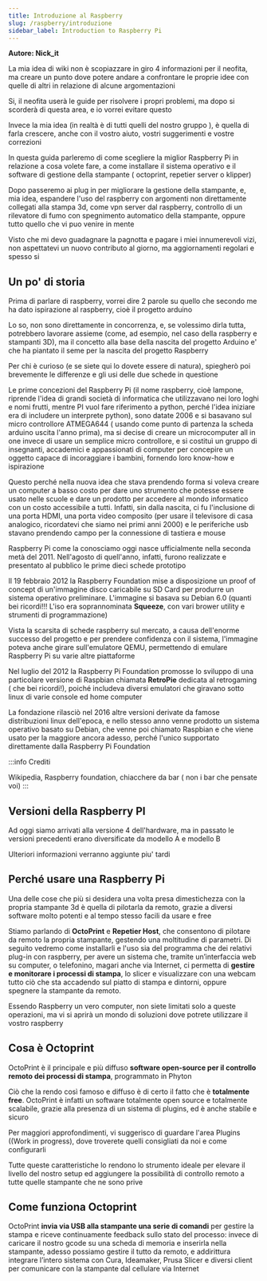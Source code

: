 ```yaml
---
title: Introduzione al Raspberry
slug: /raspberry/introduzione
sidebar_label: Introduction to Raspberry Pi
---
```


**Autore: Nick_it**

La mia idea di wiki non è scopiazzare  in giro 4 informazioni per il neofita, ma creare un punto dove potere andare a confrontare le proprie idee con quelle di altri 
in relazione di alcune argomentazioni

Si, il neofita userà le guide per risolvere i propri problemi, ma dopo si scorderà di questa area, e io vorrei evitare questo

Invece la mia idea (in realtà è di tutti quelli del nostro gruppo ), è quella di farla crescere, anche con il vostro aiuto, vostri suggerimenti e vostre correzioni

In questa guida parleremo di come scegliere la miglior Raspberry Pi in relazione a cosa volete fare, a come installare il sistema operativo e il software di gestione 
della stampante ( octoprint, repetier server o klipper)

Dopo passeremo ai plug in per migliorare la gestione della stampante, e, mia idea, espandere l'uso del raspberry con argomenti non direttamente collegati alla stampa
3d, come vpn server dal raspberry, controllo di un rilevatore di fumo con spegnimento automatico della stampante, oppure tutto quello che vi puo venire in mente

Visto che mi devo guadagnare la pagnotta e pagare i miei innumerevoli vizi, non aspettatevi un nuovo contributo al giorno, ma aggiornamenti regolari e spesso si

## Un po' di storia

Prima di parlare di raspberry, vorrei dire 2 parole su quello che secondo me ha dato ispirazione al raspberry, cioè il progetto arduino

Lo so, non sono direttamente in concorrenza, e, se volessimo dirla tutta, potrebbero lavorare assieme (come, ad esempio, nel caso della raspberry e stampanti 3D), ma il concetto alla base della nascita del progetto Arduino e' che ha piantato il seme per la nascita del progetto Raspberry

Per chi è curioso (e se siete qui lo dovete essere di natura), spiegherò poi brevemente le differenze e gli usi delle due schede in questione

Le prime concezioni del Raspberry Pi (il nome raspberry, cioè lampone, riprende l'idea di grandi società di informatica che utilizzavano nei loro loghi e nomi frutti, mentre PI vuol fare riferimento a python, perché l'idea iniziare era di includere un interprete python), sono datate 2006 e si basavano sul micro controllore ATMEGA644 ( usando come punto di partenza la scheda arduino uscita l'anno prima), ma si decise di creare un microcomputer all in one invece di usare un semplice micro controllore, e  si costituì un gruppo di insegnanti, accademici e appassionati di computer per concepire un oggetto capace di incoraggiare i bambini, fornendo  loro know-how e ispirazione

Questo perché nella nuova idea che stava prendendo forma si voleva creare un computer a basso costo per dare uno strumento che potesse essere usato nelle scuole e dare un prodotto per accedere al mondo informatico con un costo accessibile a tutti. Infatti, sin dalla nascita, ci fu l'inclusione di una porta HDMI, una porta video composito (per usare il televisore di casa analogico, ricordatevi che siamo nei primi anni 2000) e le periferiche usb stavano prendendo campo per la connessione di tastiera e mouse

Raspberry Pi come la conosciamo oggi  nasce ufficialmente nella seconda metà del 2011. Nell'agosto di quell'anno, infatti, furono realizzate e presentato al pubblico le prime dieci schede prototipo

Il 19 febbraio 2012 la Raspberry Foundation mise a disposizione un proof of concept di un'immagine disco caricabile su SD Card per produrre un sistema operativo preliminare. L'immagine si basava su Debian 6.0 (quanti bei ricordi!!! L'iso era soprannominata  **Squeeze**,  con vari brower utility e strumenti di programmazione)

Vista la scarsita di schede raspberry  sul mercato, a causa dell'enorme successo del progetto e per prendere confidenza con il sistema, l'immagine  poteva anche girare sull'emulatore QEMU, permettendo di emulare Raspberry Pi su varie altre piattaforme

Nel luglio del 2012 la Raspberry Pi Foundation promosse lo sviluppo di una particolare versione di Raspbian chiamata **RetroPie** dedicata al retrogaming ( che bei ricordi!), poiché includeva diversi emulatori che giravano sotto linux di varie console ed home computer

La fondazione rilasciò nel 2016 altre versioni derivate da famose distribuzioni linux dell'epoca, e  nello stesso anno venne prodotto un sistema operativo basato su Debian, che venne poi chiamato Raspbian e che viene usato per la maggiore ancora adesso, perché l'unico supportato direttamente dalla Raspberry Pi Foundation

:::info
Crediti

Wikipedia, Raspberry foundation, chiacchere da bar ( non i bar che pensate voi)
:::

## Versioni della Raspberry PI

Ad oggi siamo arrivati alla versione 4 dell'hardware, ma in passato le versioni precedenti erano diversificate da modello A e modello B

Ulteriori informazioni verranno aggiunte piu' tardi


## Perché usare una Raspberry Pi

Una delle cose che più si desidera una volta presa dimestichezza con la propria stampante 3d è quella di pilotarla da remoto, grazie a diversi software molto potenti e al tempo stesso facili da usare e free

Stiamo parlando di **OctoPrint** e **Repetier Host**, che consentono di pilotare da remoto la propria stampante, gestendo una moltitudine di parametri. Di seguito vedremo come installarli e l'uso sia del programma che dei relativi plug-in con raspberry, per avere un sistema che, tramite un’interfaccia web su computer, o telefonino, magari anche via Internet, ci permetta di **gestire e monitorare i processi di stampa**, lo slicer e visualizzare con una webcam tutto ciò che sta accadendo sul piatto di stampa e dintorni, oppure spegnere la stampante da remoto. 

Essendo Raspberry un vero computer, non siete limitati solo a queste operazioni, ma vi si aprirà un mondo di soluzioni dove potrete utilizzare il vostro raspberry

## Cosa è Octoprint

OctoPrint è il principale e più diffuso **software open-source per il controllo remoto dei processi di stampa**, programmato in Phyton

Ciò che la rendo così famoso e diffuso è di certo il fatto che è **totalmente free**. OctoPrint è infatti un software totalmente open source e totalmente scalabile, grazie alla presenza di un sistema di plugins, ed è anche stabile e sicuro

Per maggiori approfondimenti, vi suggerisco di guardare l'area Plugins ((Work in progress), dove troverete quelli consigliati da noi e come configurarli

Tutte queste caratteristiche lo rendono lo strumento ideale per elevare il livello del nostro setup ed aggiungere la possibilità di controllo remoto a tutte quelle stampante che ne sono prive

## Come funziona Octoprint

OctoPrint **invia via USB alla stampante una serie di comandi** per gestire la stampa e riceve continuamente feedback sullo stato del processo: invece di caricare il nostro gcode su una scheda di memoria e inserirla nella stampante, adesso possiamo gestire il tutto da remoto, e addirittura integrare l’intero sistema con Cura, Ideamaker, Prusa Slicer e diversi client per comunicare con la stampante dal cellulare via Internet
